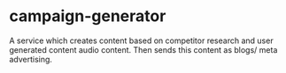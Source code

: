 # campaign-generator
A service which creates content based on competitor research and user generated content audio content. Then sends this content as blogs/ meta advertising.
